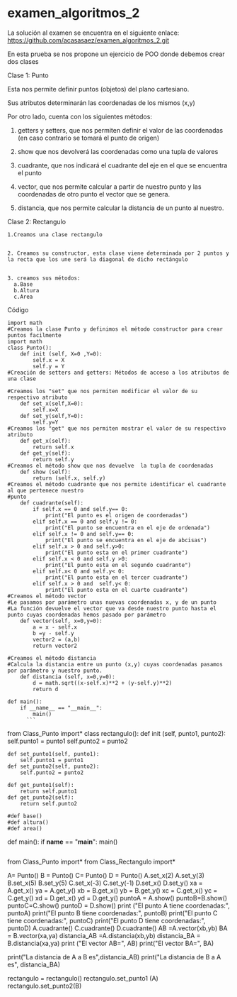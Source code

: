 # examen_algoritmos_2
La solución al examen se encuentra en el siguiente enlace: https://github.com/acasasaez/examen_algoritmos_2.git

En esta prueba se nos propone un ejercicio de POO donde debemos crear dos clases 


Clase 1: Punto


Esta nos permite definir puntos (objetos) del plano cartesiano.


Sus atributos determinarán las coordenadas de los mismos (x,y)


Por otro lado, cuenta con los siguientes métodos:


  1. getters y setters, que nos permiten definir el valor de las coordenadas (en caso contrario se tomará el punto de origen)


  3. show que nos devolverá las coordenadas como una tupla de valores


  5. cuadrante, que nos indicará el cuadrante del eje en el que se encuentra el punto


  7. vector, que nos permite calcular a partir de nuestro punto y  las coordenadas de otro punto el vector que se genera.


  9. distancia, que nos permite calcular la distancia de un punto al nuestro.
  
  Clase 2: Rectangulo
  
  
    1.Creamos una clase rectangulo
    
    
    2. Creamos su constructor, esta clase viene determinada por 2 puntos y la recta que los une será la diagonal de dicho rectángulo
    
    
    3. creamos sus métodos:
      a.Base
      b.Altura
      c.Area
      
Código
```from cmath import sqrt
import math
#Creamos la clase Punto y definimos el método constructor para crear puntos facilmente
import math
class Punto():
    def init (self, X=0 ,Y=0):
        self.x = X
        self.y = Y
#Creación de setters and getters: Métodos de acceso a los atributos de una clase

#Creamos los "set" que nos permiten modificar el valor de su respectivo atributo
    def set_x(self,X=0):
        self.x=X
    def set_y(self,Y=0):
        self.y=Y
#Creamos los "get" que nos permiten mostrar el valor de su respectivo atributo
    def get_x(self):
        return self.x
    def get_y(self):
        return self.y
#Creamos el método show que nos devuelve  la tupla de coordenadas
    def show (self):
        return (self.x, self.y)
#Creamos el método cuadrante que nos permite identificar el cuadrante al que pertenece nuestro
#punto
    def cuadrante(self): 
        if self.x == 0 and self.y== 0:
            print("El punto es el origen de coordenadas")
        elif self.x == 0 and self.y != 0:
            print("El punto se encuentra en el eje de ordenada")
        elif self.x != 0 and self.y== 0:
            print("El punto se encuentra en el eje de abcisas")
        elif self.x > 0 and self.y>0:
            print("El punto esta en el primer cuadrante")
        elif self.x < 0 and self.y >0:
            print("El punto esta en el segundo cuadrante")
        elif self.x< 0 and self.y< 0:
            print("El punto esta en el tercer cuadrante")
        elif self.x > 0 and  self.y< 0:
            print("El punto esta en el cuarto cuadrante")
#Creamos el método vector 
#Le pasamos por parámetro unas nuevas coordenadas x, y de un punto   
#La función devuelve el vector que va desde nuestro punto hasta el punto cuyas coordenadas hemos pasado por parámetro
    def vector(self, x=0,y=0):
        a = x - self.x  
        b =y - self.y
        vector2 = (a,b)
        return vector2

#Creamos el método distancia 
#Calcula la distancia entre un punto (x,y) cuyas coordenadas pasamos por parámetro y nuestro punto.
    def distancia (self, x=0,y=0):
        d = math.sqrt((x-self.x)**2 + (y-self.y)**2)
        return d

def main():
    if __name__ == "__main__":
        main()
      ```
```
from Class_Punto import*
class rectangulo():
    def init (self, punto1, punto2):
        self.punto1 = punto1
        self.punto2 = punto2
    
    def set_punto1(self, punto1):
        self.punto1 = punto1
    def set_punto2(self, punto2):
        self.punto2 = punto2

    def get_punto1(self):
        return self.punto1
    def get_punto2(self):
        return self.punto2 

    #def base()
    #def altura()
    #def area()
    
def main():
    if __name__ == "__main__":
        main()
  ```
  ```
  from Class_Punto import*
from Class_Rectangulo import*

A= Punto()
B = Punto()
C= Punto()
D = Punto()
A.set_x(2)
A.set_y(3)
B.set_x(5)
B.set_y(5)
C.set_x(-3)
C.set_y(-1)
D.set_x()
D.set_y()
xa = A.get_x()
ya = A.get_y()
xb = B.get_x()
yb = B.get_y()
xc = C.get_x()
yc = C.get_y()
xd = D.get_x()
yd = D.get_y()
puntoA = A.show()
puntoB=B.show()
puntoC=C.show()
puntoD = D.show()
print ("El punto A tiene coordenadas:", puntoA)
print("El punto B tiene coordenadas:", puntoB)
print("El punto C tiene coordenadas:", puntoC)
print("El punto D tiene coordenadas:", puntoD)
A.cuadrante()
C.cuadrante()
D.cuadrante()
AB =A.vector(xb,yb)
BA = B.vector(xa,ya)
distancia_AB =A.distancia(xb,yb)
distancia_BA = B.distancia(xa,ya)
print ("El vector AB=", AB)
print("El vector BA=", BA)

print("La distancia de A a B es",distancia_AB)
print("La distancia de B a A es", distancia_BA)

rectangulo = rectangulo()
rectangulo.set_punto1 (A)
rectangulo.set_punto2(B)


  
  
